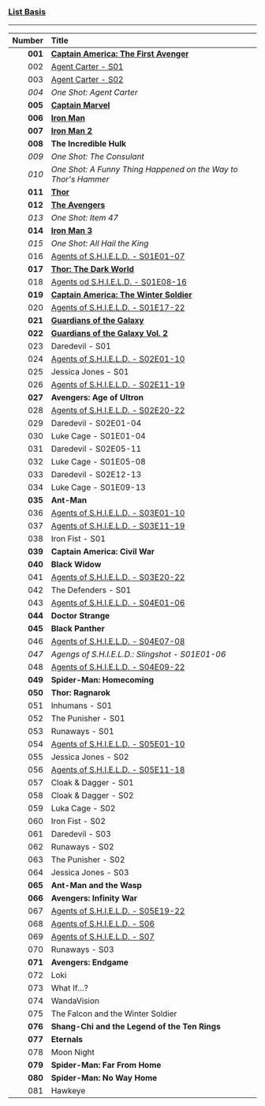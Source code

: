 ### [List Basis](https://www.digitalspy.com/movies/a825774/marvel-cinematic-universe-in-chronological-order/)

---

|  Number | Title                                                                                                                                           |
|--------:|:------------------------------------------------------------------------------------------------------------------------------------------------|
| **001** | **[Captain America: The First Avenger](https://www.disneyplus.com/de-de/movies/marvel-studios-captain-america-the-first-avenger/6xvB6xZ4r95O)** |
|     002 | [Agent Carter - S01](https://www.disneyplus.com/de-de/series/agent-carter/3rh3uclvsNsT)                                                         |
|     003 | [Agent Carter - S02](https://www.disneyplus.com/de-de/series/agent-carter/3rh3uclvsNsT)                                                         |
|   *004* | *One Shot: Agent Carter*                                                                                                                        |
| **005** | **[Captain Marvel](https://www.disneyplus.com/de-de/movies/captain-marvel/38xJGlLAQy9a)**                                                       |
| **006** | **[Iron Man](https://www.disneyplus.com/de-de/movies/marvel-studios-iron-man/6aM2a8mZATiu)**                                                    |
| **007** | **[Iron Man 2](https://www.disneyplus.com/de-de/movies/marvel-studios-iron-man-2/lXjCr9QmGGQJ)**                                                |
| **008** | **The Incredible Hulk**                                                                                                                         |
|   *009* | *One Shot: The Consulant*                                                                                                                       |
|   *010* | *One Shot: A Funny Thing Happened on the Way to Thor's Hammer*                                                                                  |
| **011** | **[Thor](https://www.disneyplus.com/de-de/movies/marvel-studios-thor/1p4vdKzTuhzr)**                                                            |
| **012** | **[The Avengers](https://www.disneyplus.com/de-de/movies/marvel-studios-the-avengers/2h6PcHFDbsPy)**                                            |
|   *013* | *One Shot: Item 47*                                                                                                                             |
| **014** | **[Iron Man 3](https://www.disneyplus.com/de-de/movies/marvel-studios-iron-man-3/3s4Ihq7P2c6e)**                                                |
|   *015* | *One Shot: All Hail the King*                                                                                                                   |
|     016 | [Agents of S.H.I.E.L.D. - S01E01-07](https://www.disneyplus.com/de-de/series/agents-of-shield/2UT4VQrwpVgi)                                     |
| **017** | **[Thor: The Dark World](https://www.disneyplus.com/de-de/movies/marvel-studios-thor-the-dark-kingdom/ZHk7aM5xTbW7)**                           |
|     018 | [Agents od S.H.I.E.L.D. - S01E08-16](https://www.disneyplus.com/de-de/series/agents-of-shield/2UT4VQrwpVgi)                                     |
| **019** | **[Captain America: The Winter Soldier](https://www.disneyplus.com/de-de/movies/marvel-studios-the-return-of-the-first-avenger/TVme5whcowSy)**  |
|     020 | [Agents of S.H.I.E.L.D. - S01E17-22](https://www.disneyplus.com/de-de/series/agents-of-shield/2UT4VQrwpVgi)                                     |
| **021** | **[Guardians of the Galaxy](https://www.disneyplus.com/de-de/movies/geheimakte-guardians-kurzfilme/1S4WM9h3KRR6)**                              |
| **022** | **[Guardians of the Galaxy Vol. 2](https://www.disneyplus.com/de-de/movies/marvel-studios-guardians-of-the-galaxy-vol-2/ZdRX4mMbp1gM)**         |
|     023 | Daredevil - S01                                                                                                                                 |
|     024 | [Agents of S.H.I.E.L.D. - S02E01-10](https://www.disneyplus.com/de-de/series/agents-of-shield/2UT4VQrwpVgi)                                     |
|     025 | Jessica Jones - S01                                                                                                                             |
|     026 | [Agents of S.H.I.E.L.D. - S02E11-19](https://www.disneyplus.com/de-de/series/agents-of-shield/2UT4VQrwpVgi)                                     |
| **027** | **Avengers: Age of Ultron**                                                                                                                     |
|     028 | [Agents of S.H.I.E.L.D. - S02E20-22](https://www.disneyplus.com/de-de/series/agents-of-shield/2UT4VQrwpVgi)                                     |
|     029 | Daredevil - S02E01-04                                                                                                                           |
|     030 | Luke Cage - S01E01-04                                                                                                                           |
|     031 | Daredevil - S02E05-11                                                                                                                           |
|     032 | Luke Cage - S01E05-08                                                                                                                           |
|     033 | Daredevil - S02E12-13                                                                                                                           |
|     034 | Luke Cage - S01E09-13                                                                                                                           |
| **035** | **Ant-Man**                                                                                                                                     |
|     036 | [Agents of S.H.I.E.L.D. - S03E01-10](https://www.disneyplus.com/de-de/series/agents-of-shield/2UT4VQrwpVgi)                                     |
|     037 | [Agents of S.H.I.E.L.D. - S03E11-19](https://www.disneyplus.com/de-de/series/agents-of-shield/2UT4VQrwpVgi)                                     |
|     038 | Iron Fist - S01                                                                                                                                 |
| **039** | **Captain America: Civil War**                                                                                                                  |
| **040** | **Black Widow**                                                                                                                                 |
|     041 | [Agents of S.H.I.E.L.D. - S03E20-22](https://www.disneyplus.com/de-de/series/agents-of-shield/2UT4VQrwpVgi)                                     |
|     042 | The Defenders - S01                                                                                                                             |
|     043 | [Agents of S.H.I.E.L.D. - S04E01-06](https://www.disneyplus.com/de-de/series/agents-of-shield/2UT4VQrwpVgi)                                     |
| **044** | **Doctor Strange**                                                                                                                              |
| **045** | **Black Panther**                                                                                                                               |
|     046 | [Agents of S.H.I.E.L.D. - S04E07-08](https://www.disneyplus.com/de-de/series/agents-of-shield/2UT4VQrwpVgi)                                     |
|   *047* | *Agengs of S.H.I.E.L.D.: Slingshot - S01E01-06*                                                                                                 |
|     048 | [Agents of S.H.I.E.L.D. - S04E09-22](https://www.disneyplus.com/de-de/series/agents-of-shield/2UT4VQrwpVgi)                                     |
| **049** | **Spider-Man: Homecoming**                                                                                                                      |
| **050** | **Thor: Ragnarok**                                                                                                                              |
|     051 | Inhumans - S01                                                                                                                                  |
|     052 | The Punisher - S01                                                                                                                              |
|     053 | Runaways - S01                                                                                                                                  |
|     054 | [Agents of S.H.I.E.L.D. - S05E01-10](https://www.disneyplus.com/de-de/series/agents-of-shield/2UT4VQrwpVgi)                                     |
|     055 | Jessica Jones - S02                                                                                                                             |
|     056 | [Agents of S.H.I.E.L.D. - S05E11-18](https://www.disneyplus.com/de-de/series/agents-of-shield/2UT4VQrwpVgi)                                     |
|     057 | Cloak & Dagger - S01                                                                                                                            |
|     058 | Cloak & Dagger - S02                                                                                                                            |
|     059 | Luka Cage - S02                                                                                                                                 |
|     060 | Iron Fist - S02                                                                                                                                 |
|     061 | Daredevil - S03                                                                                                                                 |
|     062 | Runaways - S02                                                                                                                                  |
|     063 | The Punisher - S02                                                                                                                              |
|     064 | Jessica Jones - S03                                                                                                                             |
| **065** | **Ant-Man and the Wasp**                                                                                                                        |
| **066** | **Avengers: Infinity War**                                                                                                                      |
|     067 | [Agents of S.H.I.E.L.D. - S05E19-22](https://www.disneyplus.com/de-de/series/agents-of-shield/2UT4VQrwpVgi)                                     |
|     068 | [Agents of S.H.I.E.L.D. - S06](https://www.disneyplus.com/de-de/series/agents-of-shield/2UT4VQrwpVgi)                                           |
|     069 | [Agents of S.H.I.E.L.D. - S07](https://www.disneyplus.com/de-de/series/agents-of-shield/2UT4VQrwpVgi)                                           |
|     070 | Runaways - S03                                                                                                                                  |
| **071** | **Avengers: Endgame**                                                                                                                           |
|     072 | Loki                                                                                                                                            |
|     073 | What If...?                                                                                                                                     |
|     074 | WandaVision                                                                                                                                     |
|     075 | The Falcon and the Winter Soldier                                                                                                               |
| **076** | **Shang-Chi and the Legend of the Ten Rings**                                                                                                   |
| **077** | **Eternals**                                                                                                                                    |
|     078 | Moon Night                                                                                                                                      |
| **079** | **Spider-Man: Far From Home**                                                                                                                   |
| **080** | **Spider-Man: No Way Home**                                                                                                                     |
|     081 | Hawkeye                                                                                                                                         | 
